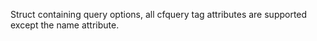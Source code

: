 Struct containing query options, all cfquery tag attributes are supported except the name attribute.